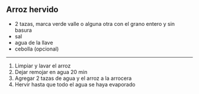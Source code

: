 Arroz hervido
-------------

 - 2 tazas, marca verde valle o alguna otra con el grano entero y sin basura
 - sal
 - agua de la llave
 - cebolla (opcional)

---

1. Limpiar y lavar el arroz
2. Dejar remojar en agua 20 min
3. Agregar 2 tazas de agua y el arroz a la arrocera
4. Hervir hasta que todo el agua se haya evaporado
